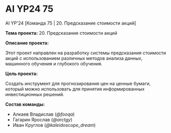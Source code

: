 # AI YP24 75
AI YP'24 [Команда 75 | 20. Предсказание стоимости акций]

**Тема проекта:** 20. Предсказание стоимости акций

**Описание проекта:**

Этот проект направлен на разработку системы предсказания стоимости акций с использованием различных методов анализа данных, машинного обучения и глубокого обучения.

**Цель проекта:** 

Создать инструмент для прогнозирования цен на ценные бумаги, который можно использовать для принятия информированных инвестиционных решений.

**Состав команды:**

- Алкаев Владислав (*@fooqa*)
- Гагарин Ярослав (*@arctgy*)
- Иван Круглов (*@kaleidoscope_dream*)